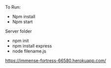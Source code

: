 To Run:
* Npm install
* Npm start

Server folder
* npm init
* npm install express
* node filename.js

https://immense-fortress-66580.herokuapp.com/
